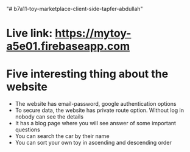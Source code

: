 "# b7a11-toy-marketplace-client-side-tapfer-abdullah" 

# Live link: https://mytoy-a5e01.firebaseapp.com

# Five interesting thing about the website

* The website has email-password, google authentication options
* To secure data, the website has private route option. Without log in nobody can see the details 
* It has a blog page where you will see answer of some important questions
* You can search the car by their name 
* You can sort your own toy in ascending and descending order
